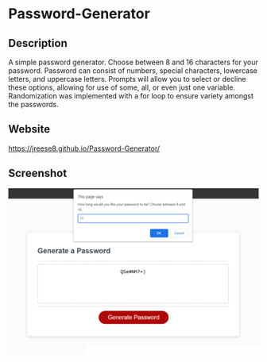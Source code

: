 # Password-Generator

## Description
A simple password generator. Choose between 8 and 16 characters for your password. Password can consist of numbers, special characters, lowercase letters, and uppercase letters. Prompts will allow you to select or decline these options, allowing for use of some, all, or even just one variable. Randomization was implemented with a for loop to ensure variety amongst the passwords.

## Website
https://jreese8.github.io/Password-Generator/

## Screenshot
<img src="./assets/images/PassSC.png">

